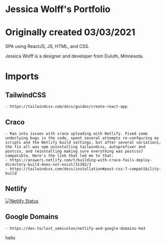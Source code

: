 # Jessica Wolff's Portfolio
# Originally created 03/03/2021

SPA using ReactJS, JS, HTML, and CSS. 

Jessica Wolff is a designer and developer from Duluth, Minnesota.

# Imports
## TailwindCSS
    - https://tailwindcss.com/docs/guides/create-react-app

## Craco
    - Ran into issues with craco uploading with Netlify. Fixed some underlying bugs in the code, spent several attempts re-confguring my scripts and the Netlify build settings, but after several variations, the fix all was npm uninstalling tailwindcss, autoprefixer and postcss, and reinstalling making sure everything was postcss7 compatible. Here's the link that led me to that: 
    - https://answers.netlify.com/t/building-with-craco-fails-deploy-directory-build-does-not-exist/31392/3
    - https://tailwindcss.com/docs/installation#post-css-7-compatibility-build

## Netlify
[![Netlify Status](https://api.netlify.com/api/v1/badges/27b699d2-857c-4a33-863c-75b417fecc82/deploy-status)](https://app.netlify.com/sites/goofy-perlman-bcf1a0/deploys)

## Google Domains
    - https://dev.to/lost_semicolon/netlify-and-google-domains-hm3
hello